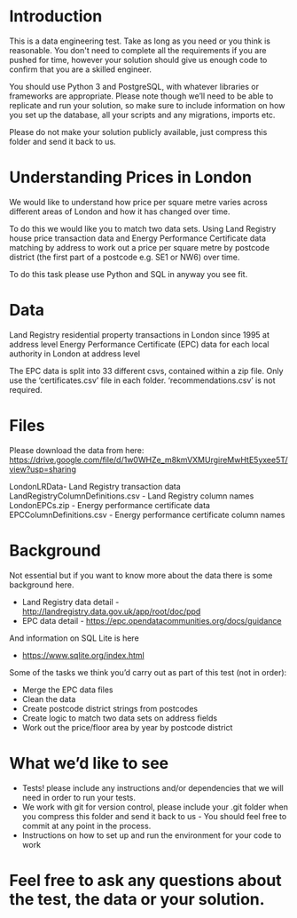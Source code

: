 # Introduction

This is a data engineering test.  Take as long as you need or you think is reasonable. You don't need to complete all the requirements if you are pushed for time, however your solution should give us enough code to confirm that you are a skilled engineer.

You should use Python 3 and PostgreSQL, with whatever libraries or frameworks are appropriate.  Please note though we’ll need to be able to replicate and run your solution, so make sure to include information on how you set up the database, all your scripts and any migrations, imports etc.

Please do not make your solution publicly available, just compress this folder and send it back to us.

# Understanding Prices in London

We would like to understand how price per square metre varies across different areas of London and how it has changed over time.

To do this we would like you to match two data sets.  Using Land Registry house price transaction data and Energy Performance Certificate data matching by address to work out a price per square metre by postcode district (the first part of a postcode e.g. SE1 or NW6) over time.

To do this task please use Python and SQL in anyway you see fit.

# Data
Land Registry residential property transactions in London since 1995 at address level
Energy Performance Certificate (EPC) data for each local authority in London at address level

The EPC data is split into 33 different csvs, contained within a zip file.  Only use the ‘certificates.csv’ file in each folder.  ‘recommendations.csv’ is not required.

# Files
Please download the data from here:  https://drive.google.com/file/d/1w0WHZe_m8kmVXMUrgireMwHtE5yxee5T/view?usp=sharing

LondonLRData- Land Registry transaction data
LandRegistryColumnDefinitions.csv - Land Registry column names
LondonEPCs.zip - Energy performance certificate data
EPCColumnDefinitions.csv - Energy performance certificate column names

# Background
Not essential but if you want to know more about the data there is some background here.
- Land Registry data detail - http://landregistry.data.gov.uk/app/root/doc/ppd
- EPC data detail - https://epc.opendatacommunities.org/docs/guidance

And information on SQL Lite is here
- https://www.sqlite.org/index.html

Some of the tasks we think you’d carry out as part of this test (not in order):

- Merge the EPC data files
- Clean the data
- Create postcode district strings from postcodes
- Create logic to match two data sets on address fields
- Work out the price/floor area by year by postcode district


# What we’d like to see
- Tests! please include any instructions and/or dependencies that we will need in order to run your tests.
- We work with git for version control, please include your .git folder when you compress this folder and send it back to us - You should feel free to commit at any point in the process.
- Instructions on how to set up and run the environment for your code to work


# Feel free to ask any questions about the test, the data or your solution.


